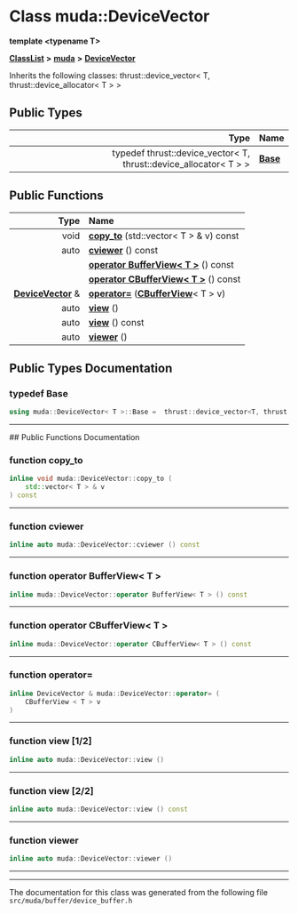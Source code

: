 

# Class muda::DeviceVector

**template &lt;typename T&gt;**



[**ClassList**](annotated.md) **>** [**muda**](namespacemuda.md) **>** [**DeviceVector**](classmuda_1_1_device_vector.md)








Inherits the following classes: thrust::device_vector< T, thrust::device_allocator< T > >














## Public Types

| Type | Name |
| ---: | :--- |
| typedef thrust::device\_vector&lt; T, thrust::device\_allocator&lt; T &gt; &gt; | [**Base**](#typedef-base)  <br> |




















## Public Functions

| Type | Name |
| ---: | :--- |
|  void | [**copy\_to**](#function-copy_to) (std::vector&lt; T &gt; & v) const<br> |
|  auto | [**cviewer**](#function-cviewer) () const<br> |
|   | [**operator BufferView&lt; T &gt;**](#function-operator-bufferview<-t->) () const<br> |
|   | [**operator CBufferView&lt; T &gt;**](#function-operator-cbufferview<-t->) () const<br> |
|  [**DeviceVector**](classmuda_1_1_device_vector.md) & | [**operator=**](#function-operator) ([**CBufferView**](classmuda_1_1_buffer_view_t.md)&lt; T &gt; v) <br> |
|  auto | [**view**](#function-view-12) () <br> |
|  auto | [**view**](#function-view-22) () const<br> |
|  auto | [**viewer**](#function-viewer) () <br> |




























## Public Types Documentation




### typedef Base 

```C++
using muda::DeviceVector< T >::Base =  thrust::device_vector<T, thrust::device_allocator<T>>;
```




<hr>
## Public Functions Documentation




### function copy\_to 

```C++
inline void muda::DeviceVector::copy_to (
    std::vector< T > & v
) const
```




<hr>



### function cviewer 

```C++
inline auto muda::DeviceVector::cviewer () const
```




<hr>



### function operator BufferView&lt; T &gt; 

```C++
inline muda::DeviceVector::operator BufferView< T > () const
```




<hr>



### function operator CBufferView&lt; T &gt; 

```C++
inline muda::DeviceVector::operator CBufferView< T > () const
```




<hr>



### function operator= 

```C++
inline DeviceVector & muda::DeviceVector::operator= (
    CBufferView < T > v
) 
```




<hr>



### function view [1/2]

```C++
inline auto muda::DeviceVector::view () 
```




<hr>



### function view [2/2]

```C++
inline auto muda::DeviceVector::view () const
```




<hr>



### function viewer 

```C++
inline auto muda::DeviceVector::viewer () 
```




<hr>

------------------------------
The documentation for this class was generated from the following file `src/muda/buffer/device_buffer.h`

